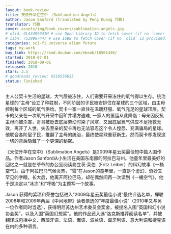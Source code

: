 ```yaml
---
layout: book-review
title: 天使升华在空中 （Sublimation Angels）
author: Jason Sanford (translated by Peng Kuang 邝鹏)
translator: 邝鹏
cover: assets/img/book_covers/sublimation-angels.jpg
# olid: OL43499941M # use Open Library ID to fetch cover (if no `cover` is provided)
# isbn: 7539967447 # use ISBN to fetch cover (if no `olid` is provided, dashes are optional)
categories: sci-fi universe alien future
tags: my-work
buy_link: https://read.douban.com/ebook/18501430/
started: 2018-07-01
finished: 2018-09-01
released: 2018
stars: 3.5
# goodreads_review: 6318556633
status: Finished
---
```


主人公契卡生活的星球，大气层被冻住，人们需要开采冻住的氧气得以生存。统治星球的“主母”设立了种姓制，不同阶层的子民被安排住在星球的三个区域，由主母控制每个区域的氧气供给。契卡一家一直住在温暖舒服、氧气充足的星球顶层。契卡的父亲在一次氧气开采中因矿井塌方遇难, 一家人的噩运从此降临：母亲因反抗主母而被杀害，哥哥被贬去底层劳动时染了风寒，又因底层氧气供应不足抢救无效，离开了人世。失去至亲的契卡再也无法容忍这个令人惶恐、充满骗局的星球。他联合各阶层子民，推翻了主母的统治，最终使星球重获新生。然而契卡却发现这一切的背后隐藏了一个更深的秘密。

《天使升华在空中》（Sublimation Angels）是2009年星云奖最佳短中篇入围作品。作者Jason Sanford从小生活在美国东南部的阿拉巴马州。他童年里最美好的回忆之一就是在爷爷的办公室阅读弗立茨·莱伯（Fritz Leiber）的科幻故事《一桶空气》。由于阿拉巴马气候炎热，“雪”在Jason的童年里，一直是个虚幻、奇妙又罕见的字眼。长大后，他离开阿拉巴马，却在偶然间再一次读到《一桶空气》，他于是决定以“冰冻”和“呼吸”为主题写一个故事。

Jason 获得的奖项和荣誉包括进入“2009年星云奖最佳小说”最终评选名单，蝉联2008年和2009年两届《中间地带》读者票选的“年度最佳小说”（2010年又与另一位作者同时当选），获得明尼苏达州艺术委员会奖金，被提名入围“英国科幻小说协会奖”，以及入围“英国幻想奖”。他的作品还入选“洛克斯推荐阅读名单”，并被翻译成包括中文、西班牙语、法语、俄语、波兰语、匈牙利语、意大利语和捷克语在内的多种语言。